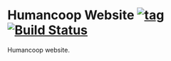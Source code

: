 # Humancoop Website [![tag](https://img.shields.io/github/tag/humancoop/web.svg)](https://github.com/humancoop/web/releases) [![Build Status](https://travis-ci.org/humancoop/web.svg?branch=master)](https://travis-ci.org/humancoop/web)

Humancoop website.
